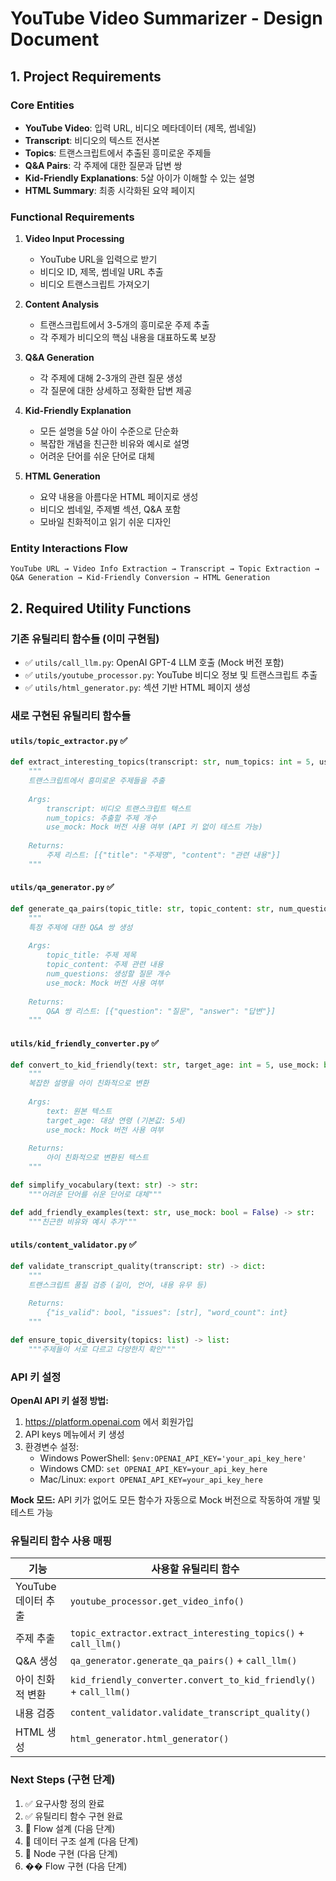 # YouTube Video Summarizer - Design Document

## 1. Project Requirements

### Core Entities
- **YouTube Video**: 입력 URL, 비디오 메타데이터 (제목, 썸네일)
- **Transcript**: 비디오의 텍스트 전사본
- **Topics**: 트랜스크립트에서 추출된 흥미로운 주제들
- **Q&A Pairs**: 각 주제에 대한 질문과 답변 쌍
- **Kid-Friendly Explanations**: 5살 아이가 이해할 수 있는 설명
- **HTML Summary**: 최종 시각화된 요약 페이지

### Functional Requirements

1. **Video Input Processing**
   - YouTube URL을 입력으로 받기
   - 비디오 ID, 제목, 썸네일 URL 추출
   - 비디오 트랜스크립트 가져오기

2. **Content Analysis**
   - 트랜스크립트에서 3-5개의 흥미로운 주제 추출
   - 각 주제가 비디오의 핵심 내용을 대표하도록 보장

3. **Q&A Generation**
   - 각 주제에 대해 2-3개의 관련 질문 생성
   - 각 질문에 대한 상세하고 정확한 답변 제공

4. **Kid-Friendly Explanation**
   - 모든 설명을 5살 아이 수준으로 단순화
   - 복잡한 개념을 친근한 비유와 예시로 설명
   - 어려운 단어를 쉬운 단어로 대체

5. **HTML Generation**
   - 요약 내용을 아름다운 HTML 페이지로 생성
   - 비디오 썸네일, 주제별 섹션, Q&A 포함
   - 모바일 친화적이고 읽기 쉬운 디자인

### Entity Interactions Flow
```
YouTube URL → Video Info Extraction → Transcript → Topic Extraction → Q&A Generation → Kid-Friendly Conversion → HTML Generation
```

## 2. Required Utility Functions

### 기존 유틸리티 함수들 (이미 구현됨)
- ✅ `utils/call_llm.py`: OpenAI GPT-4 LLM 호출 (Mock 버전 포함)
- ✅ `utils/youtube_processor.py`: YouTube 비디오 정보 및 트랜스크립트 추출
- ✅ `utils/html_generator.py`: 섹션 기반 HTML 페이지 생성

### 새로 구현된 유틸리티 함수들

#### `utils/topic_extractor.py` ✅
```python
def extract_interesting_topics(transcript: str, num_topics: int = 5, use_mock: bool = False) -> list:
    """
    트랜스크립트에서 흥미로운 주제들을 추출
    
    Args:
        transcript: 비디오 트랜스크립트 텍스트
        num_topics: 추출할 주제 개수
        use_mock: Mock 버전 사용 여부 (API 키 없이 테스트 가능)
    
    Returns:
        주제 리스트: [{"title": "주제명", "content": "관련 내용"}]
    """
```

#### `utils/qa_generator.py` ✅
```python
def generate_qa_pairs(topic_title: str, topic_content: str, num_questions: int = 3, use_mock: bool = False) -> list:
    """
    특정 주제에 대한 Q&A 쌍 생성
    
    Args:
        topic_title: 주제 제목
        topic_content: 주제 관련 내용
        num_questions: 생성할 질문 개수
        use_mock: Mock 버전 사용 여부
    
    Returns:
        Q&A 쌍 리스트: [{"question": "질문", "answer": "답변"}]
    """
```

#### `utils/kid_friendly_converter.py` ✅
```python
def convert_to_kid_friendly(text: str, target_age: int = 5, use_mock: bool = False) -> str:
    """
    복잡한 설명을 아이 친화적으로 변환
    
    Args:
        text: 원본 텍스트
        target_age: 대상 연령 (기본값: 5세)
        use_mock: Mock 버전 사용 여부
    
    Returns:
        아이 친화적으로 변환된 텍스트
    """

def simplify_vocabulary(text: str) -> str:
    """어려운 단어를 쉬운 단어로 대체"""

def add_friendly_examples(text: str, use_mock: bool = False) -> str:
    """친근한 비유와 예시 추가"""
```

#### `utils/content_validator.py` ✅
```python
def validate_transcript_quality(transcript: str) -> dict:
    """
    트랜스크립트 품질 검증 (길이, 언어, 내용 유무 등)
    
    Returns:
        {"is_valid": bool, "issues": [str], "word_count": int}
    """

def ensure_topic_diversity(topics: list) -> list:
    """주제들이 서로 다르고 다양한지 확인"""
```

### API 키 설정

**OpenAI API 키 설정 방법:**
1. https://platform.openai.com 에서 회원가입
2. API keys 메뉴에서 키 생성
3. 환경변수 설정:
   - Windows PowerShell: `$env:OPENAI_API_KEY='your_api_key_here'`
   - Windows CMD: `set OPENAI_API_KEY=your_api_key_here`
   - Mac/Linux: `export OPENAI_API_KEY=your_api_key_here`

**Mock 모드:** API 키가 없어도 모든 함수가 자동으로 Mock 버전으로 작동하여 개발 및 테스트 가능

### 유틸리티 함수 사용 매핑

| 기능 | 사용할 유틸리티 함수 |
|------|-------------------|
| YouTube 데이터 추출 | `youtube_processor.get_video_info()` |
| 주제 추출 | `topic_extractor.extract_interesting_topics()` + `call_llm()` |
| Q&A 생성 | `qa_generator.generate_qa_pairs()` + `call_llm()` |
| 아이 친화적 변환 | `kid_friendly_converter.convert_to_kid_friendly()` + `call_llm()` |
| 내용 검증 | `content_validator.validate_transcript_quality()` |
| HTML 생성 | `html_generator.html_generator()` |

### Next Steps (구현 단계)
1. ✅ 요구사항 정의 완료
2. ✅ 유틸리티 함수 구현 완료
3. 🔄 Flow 설계 (다음 단계)
4. 🔄 데이터 구조 설계 (다음 단계)
5. 🔄 Node 구현 (다음 단계)
6. �� Flow 구현 (다음 단계)

